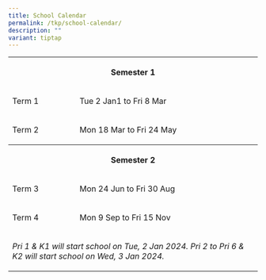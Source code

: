 ```yaml
---
title: School Calendar
permalink: /tkp/school-calendar/
description: ""
variant: tiptap
---
```

<table><tbody><tr><th rowspan="1" colspan="3"><p>Semester 1 </p></th></tr><tr><td rowspan="1" colspan="1"><p>Term 1 </p></td><td rowspan="1" colspan="2"><p> Tue 2 Jan1 to Fri 8 Mar</p></td></tr><tr><td rowspan="1" colspan="1"><p>Term 2</p></td><td rowspan="1" colspan="2"><p>Mon 18 Mar to Fri 24 May</p></td></tr><tr><th rowspan="1" colspan="3"><p>Semester 2</p></th></tr><tr><td rowspan="1" colspan="1"><p>Term 3</p></td><td rowspan="1" colspan="2"><p>Mon 24 Jun to Fri 30 Aug</p></td></tr><tr><td rowspan="1" colspan="1"><p>Term 4</p></td><td rowspan="1" colspan="2"><p>Mon 9 Sep to Fri 15 Nov</p></td></tr><tr><td rowspan="1" colspan="3"><p><em>Pri 1 &amp; K1 will start school on Tue, 2 Jan 2024. Pri 2 to Pri 6 &amp; K2 will start school on Wed, 3 Jan 2024.</em></p></td></tr></tbody></table><p></p>